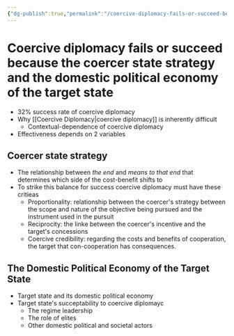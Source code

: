 ```yaml
---
{"dg-publish":true,"permalink":"/coercive-diplomacy-fails-or-succeed-because-the-coercer-state-strategy-and-the-domestic-political-economy-of-the-target-state/","title":"Coercive diplomacy fails or succeed because the coercer state strategy and the domestic political economy of the target state","tags":["Argument"]}
---
```


# Coercive diplomacy fails or succeed because the coercer state strategy and the domestic political economy of the target state
- 32% success rate of coercive diplomacy
- Why [[Coercive Diplomacy\|coercive diplomacy]] is inherently difficult
	- Contextual-dependence of coercive diplomacy
- Effectiveness depends on 2 variables
## Coercer state strategy
- The relationship between *the end* and *means to that end* that determines which side of the cost-benefit shifts to
- To strike this balance for success coercive diplomacy must have these critieas
	- Proportionality: relationship between the coercer's strategy between the scope and nature of the objective being pursued and the instrument used in the pursuit
	- Reciprocity: the linke between the coercer's incentive and the target's concessions
	- Coercive credibility: regarding the costs and benefits of cooperation, the target that con-cooperation has consequences.
## The Domestic Political Economy of the Target State
- Target state and its domestic political economy
- Target state's succeptability to coercive diplomayc
	- The regime leadership
	- The role of elites
	- Other domestic political and societal actors